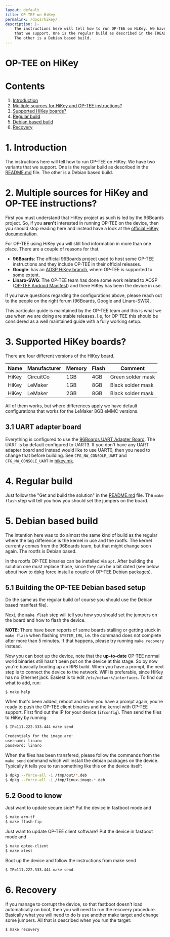 ```yaml
---
layout: default
title: OP-TEE on HiKey
permalink: /docs/hikey/
description: |-
    The instructions here will tell how to run OP-TEE on HiKey. We have two variants
    that we support. One is the regular build as described in the [README.md] file.
    The other is a Debian based build.
---
```

# OP-TEE on HiKey

# Contents
1. [Introduction](#1-introduction)
2. [Multiple sources for HiKey and OP-TEE instructions?](#2-multiple-sources-for-hikey-and-op-tee-instructions)
3. [Supported HiKey boards?](#3-supported-hikey-boards)
4. [Regular build](#4-regular-build)
5. [Debian based build](#5-debian-based-build)
6. [Recovery](#6-recovery)

# 1. Introduction
The instructions here will tell how to run OP-TEE on HiKey. We have two variants
that we support. One is the regular build as described in the [README.md] file.
The other is a Debian based build.

# 2. Multiple sources for HiKey and OP-TEE instructions?
First you must understand that HiKey project as such is led by the 96Boards
project. So, if you **aren't** interested in running OP-TEE on the device, then
you should stop reading here and instead have a look at the [official HiKey
documentation].

For OP-TEE using HiKey you will still find information in more than one place.
There are a couple of reasons for that.
* **96Boards**: The official 96Boards project used to host some OP-TEE
  instructions and they include OP-TEE in their official releases.
* **Google**: has an [AOSP HiKey branch], where OP-TEE is supported to some extent.
* **Linaro-SWG**: The OP-TEE team has done some work related to AOSP
    ([OP-TEE Android Manifest]) and there HiKey has been the device in use.

If you have questions regarding the configurations above, please reach out to
the people on the right forum (96Boards, Google and Linaro-SWG).

This particular guide is maintained by the OP-TEE team and this is what we use
when we are doing are stable releases. I.e, for OP-TEE this should be considered
as a well maintained guide with a fully working setup.

# 3. Supported HiKey boards?
There are four different versions of the HiKey board.

| Name | Manufacturer | Memory | Flash | Comment |
|------|--------------|--------|-------|---------|
| HiKey | CircuitCo | 1GB | 4GB | Green solder mask |
| HiKey | LeMaker | 1GB | 8GB | Black solder mask |
| HiKey | LeMaker | 2GB | 8GB | Black solder mask |

All of them works, but where differences apply we have default configurations
that works for the LeMaker 8GB eMMC versions.

## 3.1 UART adapter board
Everything is configured to use the [96Boards UART Adapter Board]. The UART is
by default configured to UART3. If you don't have any UART adapter board and
instead would like to use UART0, then you need to change that before building.
See `CFG_NW_CONSOLE_UART` and `CFG_NW_CONSOLE_UART` in [hikey.mk].

# 4. Regular build
Just follow the "Get and build the solution" in the [README.md] file. The `make
flash` step will tell you how you should set the jumpers on the board.

# 5. Debian based build
The intention here was to do almost the same kind of build as the regular where
the big difference is the kernel in use and the rootfs. The kernel currently
comes from the 96Boards team, but that might change soon again. The rootfs is
Debian based.

In the rootfs OP-TEE binaries can be installed via `apt`. After building the
solution one must replace those, since they can be a bit dated (see below about
how to dpkg force install a couple of OP-TEE Debian packages).

## 5.1 Building the OP-TEE Debian based setup
Do the same as the regular build (of course you should use the Debian based
manifest file).

Next, the `make flash` step will tell you how you should set the jumpers on the
board and how to flash the device.

**NOTE**: There have been reports of some boards stalling or getting stuck in
`make flash` when flashing `SYSTEM_IMG`, i.e. the command does not complete
after more than 5 minutes. If that happens, please try running `make recovery`
instead.

Now you can boot up the device, note that the **up-to-date** OP-TEE normal world
binaries still hasn't been put on the device at this stage. So by now you're
basically booting up an RPB build. When you have a prompt, the next step is to
connect the device to the network. WiFi is preferable, since HiKey has no
Ethernet jack. Easiest is to edit `/etc/network/interfaces`. To find out what to
add, run:
```
$ make help
```

When that's been added, reboot and when you have a prompt again, you're ready to
push the OP-TEE client binaries and the kernel with OP-TEE support. First find
out the IP for your device (`ifconfig`). Then send the files to HiKey by
running:
```bash
$ IP=111.222.333.444 make send

Credentials for the image are:
username: linaro
password: linaro
```

When the files has been transfered, please follow the commands from the `make
send` command which will install the debian packages on the device. Typically it
tells you to run something like this on the device itself:
```bash
$ dpkg --force-all -i /tmp/out/*.deb
$ dpkg --force-all -i /tmp/linux-image-*.deb
```
## 5.2 Good to know
Just want to update secure side? Put the device in fastboot mode and
```bash
$ make arm-tf
$ make flash-fip

```

Just want to update OP-TEE client software? Put the device in fastboot mode and
```bash
$ make optee-client
$ make xtest
```

Boot up the device and follow the instructions from make send
```bash
$ IP=111.222.333.444 make send
```

# 6. Recovery
If you manage to corrupt the device, so that fastboot doesn't load automatically
on boot, then you will need to run the recovery procedure. Basically what you
will need to do is use another make target and change some jumpers. All that is
described when you run the target:
```bash
$ make recovery
```

[AOSP HiKey branch]: https://source.android.com/source/devices.html
[official HiKey documentation]: http://www.96boards.org/documentation/ConsumerEdition/HiKey/README.md
[OP-TEE Android Manifest]: https://github.com/linaro-swg/optee_android_manifest
[README.md]: ../build/
[hikey.mk]: https://github.com/OP-TEE/build/blob/master/hikey.mk
[96Boards UART Adapter Board]: http://www.96boards.org/product/uarts
